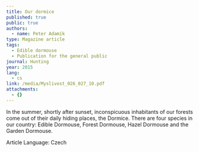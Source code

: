 ```yaml
---
title: Our dormice
published: true
public: true
authors:
  - name: Peter Adamík
type: Magazine article
tags:
  - Edible dormouse
  - Publication for the general public
journal: Hunting
year: 2015
lang:
  - cs
link: /media/Myslivost_026_027_10.pdf
attachments:
  - {}
---
```

In the summer, shortly after sunset, inconspicuous inhabitants of our forests come out of their daily hiding places, the Dormice. There are four species in our country: Edible Dormouse, Forest Dormouse, Hazel Dormouse and the Garden Dormouse.

Article Language: Czech
